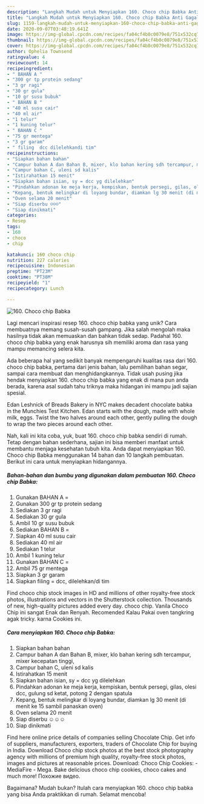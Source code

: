 ```yaml
---
description: "Langkah Mudah untuk Menyiapkan 160. Choco chip Babka Anti Gagal"
title: "Langkah Mudah untuk Menyiapkan 160. Choco chip Babka Anti Gagal"
slug: 1159-langkah-mudah-untuk-menyiapkan-160-choco-chip-babka-anti-gagal
date: 2020-09-07T03:48:19.641Z
image: https://img-global.cpcdn.com/recipes/fa04cf4b0c0079e8/751x532cq70/160-choco-chip-babka-foto-resep-utama.jpg
thumbnail: https://img-global.cpcdn.com/recipes/fa04cf4b0c0079e8/751x532cq70/160-choco-chip-babka-foto-resep-utama.jpg
cover: https://img-global.cpcdn.com/recipes/fa04cf4b0c0079e8/751x532cq70/160-choco-chip-babka-foto-resep-utama.jpg
author: Ophelia Townsend
ratingvalue: 4
reviewcount: 14
recipeingredient:
- " BAHAN A "
- "300 gr tp protein sedang"
- "3 gr ragi"
- "30 gr gula"
- "10 gr susu bubuk"
- " BAHAN B "
- "40 ml susu cair"
- "40 ml air"
- "1 telur"
- "1 kuning telur"
- " BAHAN C "
- "75 gr mentega"
- "3 gr garam"
- " filing  dcc dilelehkandi tim"
recipeinstructions:
- "Siapkan bahan bahan"
- "Campur bahan A dan Bahan B, mixer, klo bahan kering sdh tercampur, mixer kecepatan tinggi,"
- "Campur bahan C, uleni sd kalis"
- "Istirahatkan 15 menit"
- "Siapkan bahan isian, sy = dcc yg dilelehkan"
- "Pindahkan adonan ke meja kerja, kempiskan, bentuk persegi, gilas, olesi dcc, gulung sd ketat, potong 2 dengan spatula"
- "Kepang, bentuk melingkar di loyang bundar, diamkan lg 30 menit (di menit ke 15 sambil panaskan oven)"
- "Oven selama 20 menit"
- "Siap diserbu ☺☺☺"
- "Siap dinikmati"
categories:
- Resep
tags:
- 160
- choco
- chip

katakunci: 160 choco chip 
nutrition: 227 calories
recipecuisine: Indonesian
preptime: "PT23M"
cooktime: "PT38M"
recipeyield: "1"
recipecategory: Lunch

---
```



![160. Choco chip Babka](https://img-global.cpcdn.com/recipes/fa04cf4b0c0079e8/751x532cq70/160-choco-chip-babka-foto-resep-utama.jpg)

Lagi mencari inspirasi resep 160. choco chip babka yang unik? Cara membuatnya memang susah-susah gampang. Jika salah mengolah maka hasilnya tidak akan memuaskan dan bahkan tidak sedap. Padahal 160. choco chip babka yang enak harusnya sih memiliki aroma dan rasa yang mampu memancing selera kita.

Ada beberapa hal yang sedikit banyak mempengaruhi kualitas rasa dari 160. choco chip babka, pertama dari jenis bahan, lalu pemilihan bahan segar, sampai cara membuat dan menghidangkannya. Tidak usah pusing jika hendak menyiapkan 160. choco chip babka yang enak di mana pun anda berada, karena asal sudah tahu triknya maka hidangan ini mampu jadi sajian spesial.

Edan Leshnick of Breads Bakery in NYC makes decadent chocolate babka in the Munchies Test Kitchen. Edan starts with the dough, made with whole milk, eggs. Twist the two halves around each other, gently pulling the dough to wrap the two pieces around each other.


Nah, kali ini kita coba, yuk, buat 160. choco chip babka sendiri di rumah. Tetap dengan bahan sederhana, sajian ini bisa memberi manfaat untuk membantu menjaga kesehatan tubuh kita. Anda dapat menyiapkan 160. Choco chip Babka menggunakan 14 bahan dan 10 langkah pembuatan. Berikut ini cara untuk menyiapkan hidangannya.

<!--inarticleads1-->

##### Bahan-bahan dan bumbu yang digunakan dalam pembuatan 160. Choco chip Babka:

1. Gunakan  BAHAN A =
1. Gunakan 300 gr tp protein sedang
1. Sediakan 3 gr ragi
1. Sediakan 30 gr gula
1. Ambil 10 gr susu bubuk
1. Sediakan  BAHAN B =
1. Siapkan 40 ml susu cair
1. Sediakan 40 ml air
1. Sediakan 1 telur
1. Ambil 1 kuning telur
1. Gunakan  BAHAN C =
1. Ambil 75 gr mentega
1. Siapkan 3 gr garam
1. Siapkan  filing = dcc, dilelehkan/di tim


Find choco chip stock images in HD and millions of other royalty-free stock photos, illustrations and vectors in the Shutterstock collection. Thousands of new, high-quality pictures added every day. choco chip. Vanila Choco Chip ini sangat Enak dan Renyah. Recomended Kalau Pakai oven tangkring agak tricky. karna Cookies ini. 

<!--inarticleads2-->

##### Cara menyiapkan 160. Choco chip Babka:

1. Siapkan bahan bahan
1. Campur bahan A dan Bahan B, mixer, klo bahan kering sdh tercampur, mixer kecepatan tinggi,
1. Campur bahan C, uleni sd kalis
1. Istirahatkan 15 menit
1. Siapkan bahan isian, sy = dcc yg dilelehkan
1. Pindahkan adonan ke meja kerja, kempiskan, bentuk persegi, gilas, olesi dcc, gulung sd ketat, potong 2 dengan spatula
1. Kepang, bentuk melingkar di loyang bundar, diamkan lg 30 menit (di menit ke 15 sambil panaskan oven)
1. Oven selama 20 menit
1. Siap diserbu ☺☺☺
1. Siap dinikmati


Find here online price details of companies selling Chocolate Chip. Get info of suppliers, manufacturers, exporters, traders of Chocolate Chip for buying in India. Download Choco chip stock photos at the best stock photography agency with millions of premium high quality, royalty-free stock photos, images and pictures at reasonable prices. Download: Choco Chip Cookies: - MediaFire - Mega. Bake delicious choco chip cookies, choco cakes and much more! Похожие видео. 

Bagaimana? Mudah bukan? Itulah cara menyiapkan 160. choco chip babka yang bisa Anda praktikkan di rumah. Selamat mencoba!
